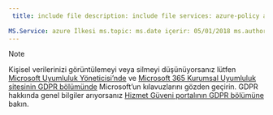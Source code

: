 ```yaml
---
 title: include file description: include file services: azure-policy author: eross-msft
 
MS.Service: azure İlkesi ms.topic: ms.date içerir: 05/01/2018 ms.author: lizross ms.custom: include file ms.collection: M365 kimlik cihaz Yönetimi
---
```


>[!Note]
>Kişisel verilerinizi görüntülemeyi veya silmeyi düşünüyorsanız lütfen [Microsoft Uyumluluk Yöneticisi’nde](https://servicetrust.microsoft.com/ComplianceManager) ve [Microsoft 365 Kurumsal Uyumluluk sitesinin GDPR bölümünde](https://docs.microsoft.com/en-us/microsoft-365/compliance/gdpr) Microsoft’un kılavuzlarını gözden geçirin. GDPR hakkında genel bilgiler arıyorsanız [Hizmet Güveni portalının GDPR bölümüne](https://servicetrust.microsoft.com/ViewPage/GDPRGetStarted) bakın.
